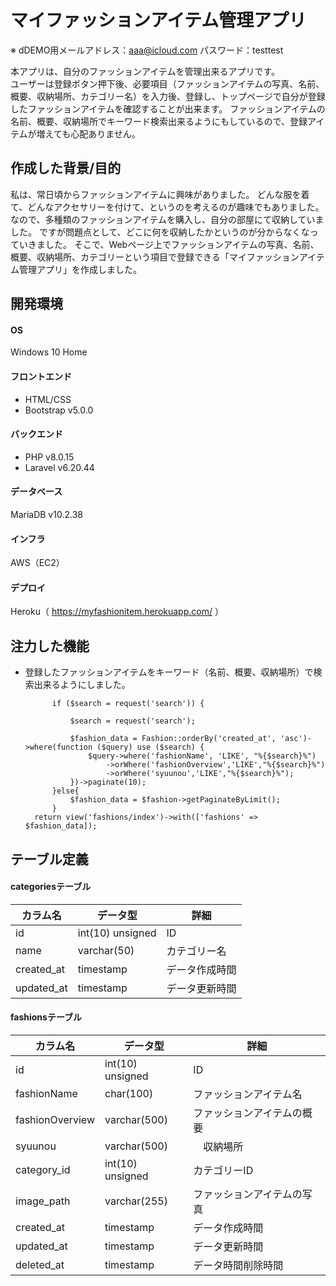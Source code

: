 # マイファッションアイテム管理アプリ
※ dDEMO用メールアドレス：aaa@icloud.com     パスワード：testtest


本アプリは、自分のファッションアイテムを管理出来るアプリです。\
ユーザーは登録ボタン押下後、必要項目（ファッションアイテムの写真、名前、概要、収納場所、カテゴリー名）を入力後、登録し、トップページで自分が登録したファッションアイテムを確認することが出来ます。
ファッションアイテムの名前、概要、収納場所でキーワード検索出来るようにもしているので、登録アイテムが増えても心配ありません。


## 作成した背景/目的

私は、常日頃からファッションアイテムに興味がありました。
どんな服を着て、どんなアクセサリーを付けて、というのを考えるのが趣味でもありました。
なので、多種類のファッションアイテムを購入し、自分の部屋にて収納していました。
ですが問題点として、どこに何を収納したかというのが分からなくなっていきました。
そこで、Webページ上でファッションアイテムの写真、名前、概要、収納場所、カテゴリーという項目で登録できる「マイファッションアイテム管理アプリ」を作成しました。


## 開発環境
#### OS
Windows 10 Home

#### フロントエンド
- HTML/CSS
- Bootstrap v5.0.0

#### バックエンド
- PHP v8.0.15
- Laravel v6.20.44

#### データベース
MariaDB v10.2.38

#### インフラ
AWS（EC2）

#### デプロイ
Heroku（ https://myfashionitem.herokuapp.com/ ）


## 注力した機能
- 登録したファッションアイテムをキーワード（名前、概要、収納場所）で検索出来るようにしました。
            
            if ($search = request('search')) {
                
                $search = request('search');
                
                $fashion_data = Fashion::orderBy('created_at', 'asc')->where(function ($query) use ($search) {
                    $query->where('fashionName', 'LIKE', "%{$search}%")
                        ->orWhere('fashionOverview','LIKE',"%{$search}%")
                        ->orWhere('syuunou','LIKE',"%{$search}%");
                })->paginate(10);
            }else{
                $fashion_data = $fashion->getPaginateByLimit();
            }
        return view('fashions/index')->with(['fashions' => $fashion_data]);
 




## テーブル定義
#### categoriesテーブル
|  カラム名  |  データ型  |  詳細  |
| ---- | ---- | ---- |
|  id  |  int(10) unsigned  |  ID  |
|  name  |  varchar(50)   |   カテゴリー名  |
|  created_at  |  timestamp  |  データ作成時間  |
|  updated_at |  timestamp  |  データ更新時間  |


#### fashionsテーブル
|  カラム名  |  データ型  |  詳細  |
| ---- | ---- | ---- |
|  id  |  int(10) unsigned   |  ID  |
|  fashionName  |  char(100)  |  ファッションアイテム名  |
|  fashionOverview  |  varchar(500)  |  ファッションアイテムの概要  |
|  syuunou  |  varchar(500)  | 　収納場所  |
|  category_id  |  int(10) unsigned  |  カテゴリーID  |
|  image_path  |  varchar(255)  |  ファッションアイテムの写真  |
|  created_at  |  timestamp  |  データ作成時間  |
|  updated_at |  timestamp  |  データ更新時間  |
|  deleted_at |  timestamp  |  データ時間削除時間  |


